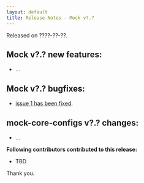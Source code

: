 ```yaml
---
layout: default
title: Release Notes - Mock v?.?
---
```


Released on ????-??-??.

## Mock v?.? new features:

- ...

## Mock v?.? bugfixes:

- [issue 1 has been fixed][issue#1].

## mock-core-configs v?.? changes:

- ...

**Following contributors contributed to this release:**

 * TBD

Thank you.

[issue#1]: https://github.com/rpm-software-management/mock/issues/1
